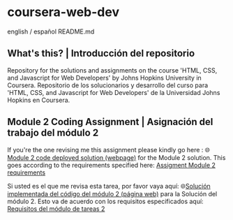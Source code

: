 # coursera-web-dev
english / español README.md

## What's this? | Introducción del repositorio

Repository for the solutions and assignments on the course 'HTML, CSS, and Javascript for Web Developers' by Johns Hopkins University in Coursera.
Repositorio de los solucionarios y desarrollo del curso para 'HTML, CSS, and Javascript for Web Developers' de la Universidad Johns Hopkins en Coursera.

## Module 2 Coding Assignment | Asignación del trabajo del módulo 2

If you're the one revising me this assignment please kindly go here : 🌐[Module 2 code deployed solution (webpage)](https://hiyorijl.github.io/coursera-web-dev/mod2_solution/index.html) for the Module 2 solution.
This goes according to the requirements specified here: [Assigment Module 2 requirements](https://github.com/jhu-ep-coursera/fullstack-course4/blob/master/assignments/assignment2/Assignment-2.md)

Si usted es el que me revisa esta tarea, por favor vaya aquí: 🌐[Solución implementada del código del módulo 2 (página web)](https://hiyorijl.github.io/coursera-web-dev/mod2_solution/index.html) para la Solución del módulo 2.
Esto va de acuerdo con los requisitos especificados aquí: [Requisitos del módulo de tareas 2](https://github.com/jhu-ep-coursera/fullstack-course4/blob/master/assignments/assignment2/Assignment-2.md)
